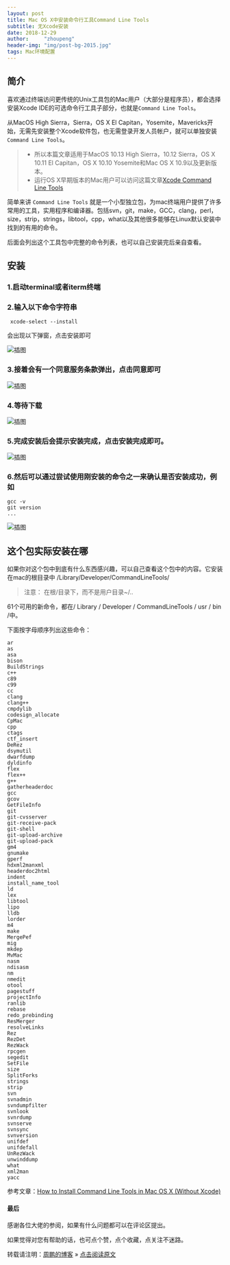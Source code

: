 ```yaml
---
layout: post
title: Mac OS X中安装命令行工具Command Line Tools
subtitle: 无Xcode安装
date: 2018-12-29
author:     "zhoupeng"
header-img: "img/post-bg-2015.jpg"
tags: Mac环境配置
---
```


## 简介
喜欢通过终端访问更传统的Unix工具包的Mac用户（大部分是程序员），都会选择安装Xcode IDE的可选命令行工具子部分，也就是`Command Line Tools`。

从MacOS High Sierra，Sierra，OS X El Capitan，Yosemite，Mavericks开始，无需先安装整个Xcode软件包，也无需登录开发人员帐户，就可以单独安装`Command Line Tools`。

>- 所以本篇文章适用于MacOS 10.13 High Sierra，10.12 Sierra，OS X 10.11 El Capitan，OS X 10.10 Yosemite和Mac OS X 10.9以及更新版本。
>- 运行OS X早期版本的Mac用户可以访问这篇文章[Xcode Command Line Tools](http://railsapps.github.io/xcode-command-line-tools.html)

简单来讲 `Command Line Tools` 就是一个小型独立包，为mac终端用户提供了许多常用的工具，实用程序和编译器。包括svn，git，make，GCC，clang，perl，size，strip，strings，libtool，cpp，what以及其他很多能够在Linux默认安装中找到的有用的命令。

后面会列出这个工具包中完整的命令列表，也可以自己安装完后亲自查看。

## 安装

### 1.启动terminal或者iterm终端

### 2.输入以下命令字符串

```
 xcode-select --install
```

会出现以下弹窗，点击安装即可

![插图](/my-blog/img/posts/command/1.png)

### 3.接着会有一个同意服务条款弹出，点击同意即可

![插图](/my-blog/img/posts/command/2.jpeg)

### 4.等待下载

![插图](/my-blog/img/posts/command/3.jpeg)

### 5.完成安装后会提示安装完成，点击安装完成即可。

![插图](/my-blog/img/posts/command/4.jpeg)

### 6.然后可以通过尝试使用刚安装的命令之一来确认是否安装成功，例如

```
gcc -v
git version
...
```

![插图](/my-blog/img/posts/command/5.jpeg)

## 这个包实际安装在哪

如果你对这个包中到底有什么东西感兴趣，可以自己查看这个包中的内容。它安装在mac的根目录中
/Library/Developer/CommandLineTools/
>注意： 在根/目录下，而不是用户目录~/..

61个可用的新命令，都在/ Library / Developer / CommandLineTools / usr / bin /中。

下面按字母顺序列出这些命令：

```
ar
as
asa
bison
BuildStrings
c++
c89
c99
cc
clang
clang++
cmpdylib
codesign_allocate
CpMac
cpp
ctags
ctf_insert
DeRez
dsymutil
dwarfdump
dyldinfo
flex
flex++
g++
gatherheaderdoc
gcc
gcov
GetFileInfo
git
git-cvsserver
git-receive-pack
git-shell
git-upload-archive
git-upload-pack
gm4
gnumake
gperf
hdxml2manxml
headerdoc2html
indent
install_name_tool
ld
lex
libtool
lipo
lldb
lorder
m4
make
MergePef
mig
mkdep
MvMac
nasm
ndisasm
nm
nmedit
otool
pagestuff
projectInfo
ranlib
rebase
redo_prebinding
ResMerger
resolveLinks
Rez
RezDet
RezWack
rpcgen
segedit
SetFile
size
SplitForks
strings
strip
svn
svnadmin
svndumpfilter
svnlook
svnrdump
svnserve
svnsync
svnversion
unifdef
unifdefall
UnRezWack
unwinddump
what
xml2man
yacc
```

参考文章：[How to Install Command Line Tools in Mac OS X (Without Xcode)][1]

#### 最后

感谢各位大佬的参阅，如果有什么问题都可以在评论区提出。

如果觉得对您有帮助的话，也可点个赞，点个收藏，点关注不迷路。

转载请注明：[周鹏的博客](https://ttypzhoupeng.github.io/my-blog) » [点击阅读原文](https://ttypzhoupeng.github.io/my-blog/2018/12/29/Command_Line_Tools/)


  [1]: http://osxdaily.com/2014/02/12/install-command-line-tools-mac-os-x/